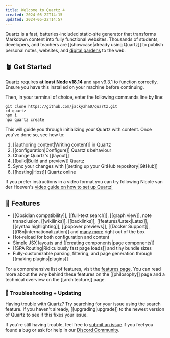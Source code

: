 ```yaml
---
title: Welcome to Quartz 4
created: 2024-05-22T14:15
updated: 2024-05-22T14:57
---
```


Quartz is a fast, batteries-included static-site generator that transforms Markdown content into fully functional websites. Thousands of students, developers, and teachers are [[showcase|already using Quartz]] to publish personal notes, websites, and [digital gardens](https://jzhao.xyz/posts/networked-thought) to the web.

## 🪴 Get Started

Quartz requires **at least [Node](https://nodejs.org/) v18.14** and `npm` v9.3.1 to function correctly. Ensure you have this installed on your machine before continuing.

Then, in your terminal of choice, enter the following commands line by line:

```shell
git clone https://github.com/jackyzha0/quartz.git
cd quartz
npm i
npx quartz create
```

This will guide you through initializing your Quartz with content. Once you've done so, see how to:

1. [[authoring content|Writing content]] in Quartz
2. [[configuration|Configure]] Quartz's behaviour
3. Change Quartz's [[layout]]
4. [[build|Build and preview]] Quartz
5. Sync your changes with [[setting up your GitHub repository|GitHub]]
6. [[hosting|Host]] Quartz online

If you prefer instructions in a video format you can try following Nicole van der Hoeven's
[video guide on how to set up Quartz!](https://www.youtube.com/watch?v=6s6DT1yN4dw&t=227s)

## 🔧 Features

- [[Obsidian compatibility]], [[full-text search]], [[graph view]], note transclusion, [[wikilinks]], [[backlinks]], [[features/Latex|Latex]], [[syntax highlighting]], [[popover previews]], [[Docker Support]], [[i18n|internationalization]] and [many more](./features) right out of the box
- Hot-reload for both configuration and content
- Simple JSX layouts and [[creating components|page components]]
- [[SPA Routing|Ridiculously fast page loads]] and tiny bundle sizes
- Fully-customizable parsing, filtering, and page generation through [[making plugins|plugins]]

For a comprehensive list of features, visit the [features page](/features). You can read more about the _why_ behind these features on the [[philosophy]] page and a technical overview on the [[architecture]] page.

### 🚧 Troubleshooting + Updating

Having trouble with Quartz? Try searching for your issue using the search feature. If you haven't already, [[upgrading|upgrade]] to the newest version of Quartz to see if this fixes your issue.

If you're still having trouble, feel free to [submit an issue](https://github.com/jackyzha0/quartz/issues) if you feel you found a bug or ask for help in our [Discord Community](https://discord.gg/cRFFHYye7t).
